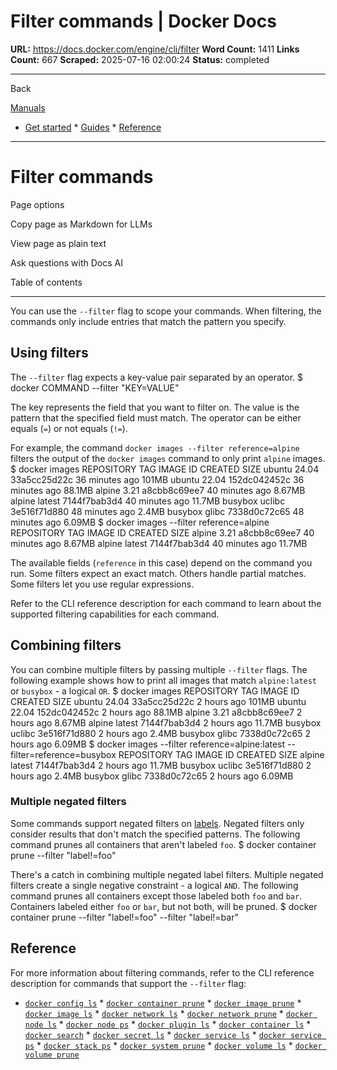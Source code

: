# Filter commands | Docker Docs

**URL:** https://docs.docker.com/engine/cli/filter
**Word Count:** 1411
**Links Count:** 667
**Scraped:** 2025-07-16 02:00:24
**Status:** completed

---

Back

[Manuals](https://docs.docker.com/manuals/)

  * [Get started](https://docs.docker.com/get-started/)   * [Guides](https://docs.docker.com/guides/)   * [Reference](https://docs.docker.com/reference/)

* * *

# Filter commands

Page options

Copy page as Markdown for LLMs

View page as plain text

Ask questions with Docs AI

Table of contents

* * *

You can use the `--filter` flag to scope your commands. When filtering, the commands only include entries that match the pattern you specify.

## Using filters

The `--filter` flag expects a key-value pair separated by an operator.               $ docker COMMAND --filter "KEY=VALUE"     

The key represents the field that you want to filter on. The value is the pattern that the specified field must match. The operator can be either equals \(`=`\) or not equals \(`!=`\).

For example, the command `docker images --filter reference=alpine` filters the output of the `docker images` command to only print `alpine` images.               $ docker images     REPOSITORY   TAG       IMAGE ID       CREATED          SIZE     ubuntu       24.04     33a5cc25d22c   36 minutes ago   101MB     ubuntu       22.04     152dc042452c   36 minutes ago   88.1MB     alpine       3.21      a8cbb8c69ee7   40 minutes ago   8.67MB     alpine       latest    7144f7bab3d4   40 minutes ago   11.7MB     busybox      uclibc    3e516f71d880   48 minutes ago   2.4MB     busybox      glibc     7338d0c72c65   48 minutes ago   6.09MB     $ docker images --filter reference=alpine     REPOSITORY   TAG       IMAGE ID       CREATED          SIZE     alpine       3.21      a8cbb8c69ee7   40 minutes ago   8.67MB     alpine       latest    7144f7bab3d4   40 minutes ago   11.7MB     

The available fields \(`reference` in this case\) depend on the command you run. Some filters expect an exact match. Others handle partial matches. Some filters let you use regular expressions.

Refer to the CLI reference description for each command to learn about the supported filtering capabilities for each command.

## Combining filters

You can combine multiple filters by passing multiple `--filter` flags. The following example shows how to print all images that match `alpine:latest` or `busybox` \- a logical `OR`.               $ docker images     REPOSITORY   TAG       IMAGE ID       CREATED       SIZE     ubuntu       24.04     33a5cc25d22c   2 hours ago   101MB     ubuntu       22.04     152dc042452c   2 hours ago   88.1MB     alpine       3.21      a8cbb8c69ee7   2 hours ago   8.67MB     alpine       latest    7144f7bab3d4   2 hours ago   11.7MB     busybox      uclibc    3e516f71d880   2 hours ago   2.4MB     busybox      glibc     7338d0c72c65   2 hours ago   6.09MB     $ docker images --filter reference=alpine:latest --filter=reference=busybox     REPOSITORY   TAG       IMAGE ID       CREATED       SIZE     alpine       latest    7144f7bab3d4   2 hours ago   11.7MB     busybox      uclibc    3e516f71d880   2 hours ago   2.4MB     busybox      glibc     7338d0c72c65   2 hours ago   6.09MB     

### Multiple negated filters

Some commands support negated filters on [labels](https://docs.docker.com/engine/manage-resources/labels/). Negated filters only consider results that don't match the specified patterns. The following command prunes all containers that aren't labeled `foo`.               $ docker container prune --filter "label!=foo"     

There's a catch in combining multiple negated label filters. Multiple negated filters create a single negative constraint - a logical `AND`. The following command prunes all containers except those labeled both `foo` and `bar`. Containers labeled either `foo` or `bar`, but not both, will be pruned.               $ docker container prune --filter "label!=foo" --filter "label!=bar"     

## Reference

For more information about filtering commands, refer to the CLI reference description for commands that support the `--filter` flag:

  * [`docker config ls`](https://docs.docker.com/reference/cli/docker/config/ls/)   * [`docker container prune`](https://docs.docker.com/reference/cli/docker/container/prune/)   * [`docker image prune`](https://docs.docker.com/reference/cli/docker/image/prune/)   * [`docker image ls`](https://docs.docker.com/reference/cli/docker/image/ls/)   * [`docker network ls`](https://docs.docker.com/reference/cli/docker/network/ls/)   * [`docker network prune`](https://docs.docker.com/reference/cli/docker/network/prune/)   * [`docker node ls`](https://docs.docker.com/reference/cli/docker/node/ls/)   * [`docker node ps`](https://docs.docker.com/reference/cli/docker/node/ps/)   * [`docker plugin ls`](https://docs.docker.com/reference/cli/docker/plugin/ls/)   * [`docker container ls`](https://docs.docker.com/reference/cli/docker/container/ls/)   * [`docker search`](https://docs.docker.com/reference/cli/docker/search/)   * [`docker secret ls`](https://docs.docker.com/reference/cli/docker/secret/ls/)   * [`docker service ls`](https://docs.docker.com/reference/cli/docker/service/ls/)   * [`docker service ps`](https://docs.docker.com/reference/cli/docker/service/ps/)   * [`docker stack ps`](https://docs.docker.com/reference/cli/docker/stack/ps/)   * [`docker system prune`](https://docs.docker.com/reference/cli/docker/system/prune/)   * [`docker volume ls`](https://docs.docker.com/reference/cli/docker/volume/ls/)   * [`docker volume prune`](https://docs.docker.com/reference/cli/docker/volume/prune/)